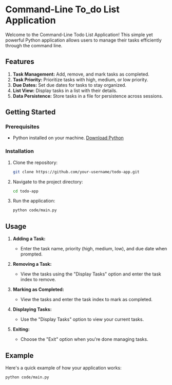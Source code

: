 # Command-Line To_do List Application

Welcome to the Command-Line Todo List Application! This simple yet powerful Python application allows users to manage their tasks efficiently through the command line.

## Features

1. **Task Management:** Add, remove, and mark tasks as completed.
2. **Task Priority:** Prioritize tasks with high, medium, or low priority.
3. **Due Dates:** Set due dates for tasks to stay organized.
4. **List View:** Display tasks in a list with their details.
5. **Data Persistence:** Store tasks in a file for persistence across sessions.

## Getting Started

### Prerequisites

- Python installed on your machine. [Download Python](https://www.python.org/downloads/)

### Installation

1. Clone the repository:

    ```bash
    git clone https://github.com/your-username/todo-app.git
    ```

2. Navigate to the project directory:

    ```bash
    cd todo-app
    ```

3. Run the application:

    ```bash
    python code/main.py
    ```

## Usage

1. **Adding a Task:**
   - Enter the task name, priority (high, medium, low), and due date when prompted.

2. **Removing a Task:**
   - View the tasks using the "Display Tasks" option and enter the task index to remove.

3. **Marking as Completed:**
   - View the tasks and enter the task index to mark as completed.

4. **Displaying Tasks:**
   - Use the "Display Tasks" option to view your current tasks.

5. **Exiting:**
   - Choose the "Exit" option when you're done managing tasks.

## Example

Here's a quick example of how your application works:

```bash
python code/main.py
